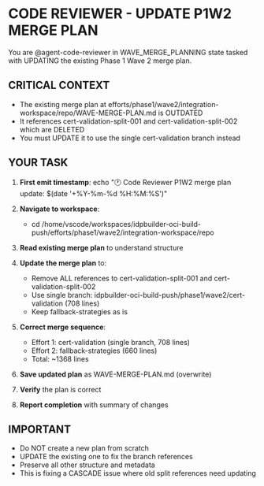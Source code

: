 # CODE REVIEWER - UPDATE P1W2 MERGE PLAN

You are @agent-code-reviewer in WAVE_MERGE_PLANNING state tasked with UPDATING the existing Phase 1 Wave 2 merge plan.

## CRITICAL CONTEXT
- The existing merge plan at efforts/phase1/wave2/integration-workspace/repo/WAVE-MERGE-PLAN.md is OUTDATED
- It references cert-validation-split-001 and cert-validation-split-002 which are DELETED
- You must UPDATE it to use the single cert-validation branch instead

## YOUR TASK

1. **First emit timestamp**: echo "🕐 Code Reviewer P1W2 merge plan update: $(date '+%Y-%m-%d %H:%M:%S')"

2. **Navigate to workspace**:
   - cd /home/vscode/workspaces/idpbuilder-oci-build-push/efforts/phase1/wave2/integration-workspace/repo

3. **Read existing merge plan** to understand structure

4. **Update the merge plan** to:
   - Remove ALL references to cert-validation-split-001 and cert-validation-split-002
   - Use single branch: idpbuilder-oci-build-push/phase1/wave2/cert-validation (708 lines)
   - Keep fallback-strategies as is

5. **Correct merge sequence**:
   - Effort 1: cert-validation (single branch, 708 lines)
   - Effort 2: fallback-strategies (660 lines)
   - Total: ~1368 lines

6. **Save updated plan** as WAVE-MERGE-PLAN.md (overwrite)

7. **Verify** the plan is correct

8. **Report completion** with summary of changes

## IMPORTANT
- Do NOT create a new plan from scratch
- UPDATE the existing one to fix the branch references
- Preserve all other structure and metadata
- This is fixing a CASCADE issue where old split references need updating

